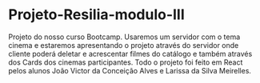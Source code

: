 # Projeto-Resilia-modulo-III
Projeto do nosso curso Bootcamp. 
Usaremos um servidor com o tema cinema e estaremos apresentando o projeto através do servidor onde cliente poderá deletar e acrescentar filmes do catálogo e também através dos Cards dos cinemas participantes.
Todo o projeto foi feito em React pelos alunos João Victor da Conceição Alves e Larissa da Silva Meirelles.


